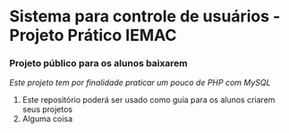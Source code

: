 # Sistema para controle de usuários - Projeto Prático IEMAC

### Projeto público para os alunos baixarem

*Este projeto tem por finalidade praticar um pouco de PHP com MySQL*

1. Este repositório poderá ser usado como guia para os alunos criarem seus projetos
2. Alguma coisa